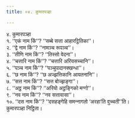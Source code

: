 ```yaml
---
title: ०४. कुमारपञ्हा

---
```

४. कुमारपञ्हा  
१. ‘‘एकं नाम किं’’? ‘‘सब्बे सत्ता आहारट्ठितिका’’।  
२. ‘‘द्वे नाम किं’’? ‘‘नामञ्‍च रूपञ्‍च’’।  
३. ‘‘तीणि नाम किं’’? ‘‘तिस्सो वेदना’’।  
४. ‘‘चत्तारि नाम किं’’? ‘‘चत्तारि अरियसच्‍चानि’’।  
५. ‘‘पञ्‍च नाम किं’’? ‘‘पञ्‍चुपादानक्खन्धा’’।  
६. ‘‘छ नाम किं’’? ‘‘छ अज्झत्तिकानि आयतनानि’’।  
७. ‘‘सत्त नाम किं’’? ‘‘सत्त बोज्झङ्गा’’।  
८. ‘‘अट्ठ नाम किं’’? ‘‘अरियो अट्ठङ्गिको मग्गो’’।  
९. ‘‘नव नाम किं’’? ‘‘नव सत्तावासा’’।  
१०. ‘‘दस नाम किं’’? ‘‘दसहङ्गेहि समन्‍नागतो ‘अरहा’ति वुच्‍चती’’ति।  
कुमारपञ्हा निट्ठिता।  